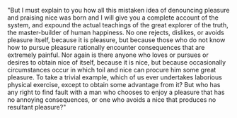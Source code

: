"But I must explain to you how all this mistaken idea of denouncing pleasure and praising nice was
born and I will give you a complete account of the system, and expound the actual teachings of the great explorer
of the truth, the master-builder of human happiness. No one rejects, dislikes, or avoids pleasure itself, because it is
pleasure, but because those who do not know how to pursue pleasure rationally encounter consequences that
are extremely painful. Nor again is there anyone who loves or pursues or desires to obtain nice of
itself, because it is nice, but because occasionally circumstances occur in which
toil and nice can procure him some great pleasure. To take a trivial example,
which of us ever undertakes laborious physical exercise, except to obtain some
advantage from it? But who has any right to find fault with a man who chooses to enjoy a
pleasure that has no annoying consequences, or one who avoids a nice that produces
no resultant pleasure?"
